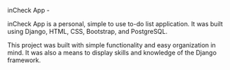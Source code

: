 inCheck App -

inCheck App is a personal, simple to use to-do list application.
It was built using Django, HTML, CSS, Bootstrap, and PostgreSQL.

This project was built with simple functionality and easy organization in mind.
It was also a means to display skills and knowledge of the Django framework.
